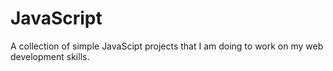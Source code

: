 # JavaScript
A collection of simple JavaScipt projects that I am doing to work on my web development skills.
